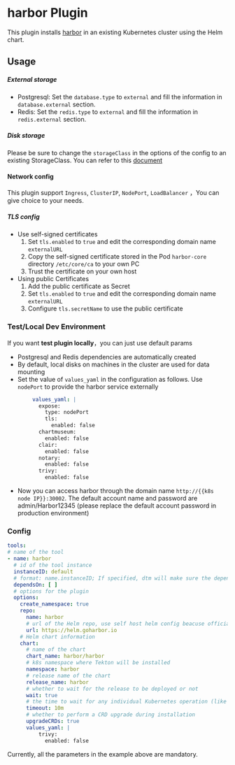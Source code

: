 # harbor Plugin

This plugin installs [harbor](https://goharbor.io/) in an existing Kubernetes cluster using the Helm chart.

## Usage

##### External storage

- Postgresql: Set the `database.type` to `external` and fill the information in `database.external` section.
- Redis: Set the `redis.type` to `external` and fill the information in `redis.external` section.

##### Disk storage

Please be sure to change the `storageClass` in the options of the config to an existing StorageClass. You can refer to this [document](https://github.com/goharbor/harbor-helm#configure-how-to-persist-data)

#### Network config

This plugin support `Ingress`, `ClusterIP`, `NodePort`, `LoadBalancer` ，You can give choice to your needs.

##### TLS config
- Use self-signed certificates
  1. Set `tls.enabled` to `true` and edit the corresponding domain name `externalURL`
  2. Copy the self-signed certificate stored in the Pod `harbor-core` directory `/etc/core/ca` to your own PC
  3. Trust the certificate on your own host
- Using public Certificates
  1. Add the public certificate as Secret
  2. Set `tls.enabled` to `true` and edit the corresponding domain name `externalURL`
  3. Configure `tls.secretName` to use the public certificate


### Test/Local Dev Environment

If you want **test plugin locally**，you can just use default params

- Postgresql and Redis dependencies are automatically created
- By default, local disks on machines in the cluster are used for data mounting
- Set the value of `values_yaml` in the configuration as follows. Use `nodePort` to provide the harbor service externally
```yaml
        values_yaml: |
          expose:
            type: nodePort
            tls:
              enabled: false
          chartmuseum:
            enabled: false
          clair:
            enabled: false
          notary:
            enabled: false
          trivy:
            enabled: false

```
- Now you can access harbor through the domain name `http://{{k8s node IP}}:30002`. The default account name and password are admin/Harbor12345 (please replace the default account password in production environment)

### Config

```yaml
tools:
# name of the tool
- name: harbor
  # id of the tool instance
  instanceID: default
  # format: name.instanceID; If specified, dtm will make sure the dependency is applied first before handling this tool.
  dependsOn: [ ]
  # options for the plugin
  options:
    create_namespace: true
    repo:
      name: harbor
      # url of the Helm repo, use self host helm config beacuse official helm does'nt support namespace config
      url: https://helm.goharbor.io
    # Helm chart information
    chart:
      # name of the chart
      chart_name: harbor/harbor
      # k8s namespace where Tekton will be installed
      namespace: harbor
      # release name of the chart
      release_name: harbor
      # whether to wait for the release to be deployed or not
      wait: true
      # the time to wait for any individual Kubernetes operation (like Jobs for hooks). This defaults to 5m0s
      timeout: 10m
      # whether to perform a CRD upgrade during installation
      upgradeCRDs: true
      values_yaml: |
          trivy:
            enabled: false
```

Currently, all the parameters in the example above are mandatory.

